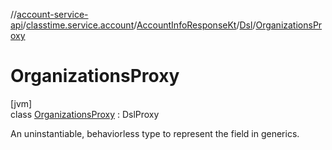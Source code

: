 //[account-service-api](../../../../../index.md)/[classtime.service.account](../../../index.md)/[AccountInfoResponseKt](../../index.md)/[Dsl](../index.md)/[OrganizationsProxy](index.md)

# OrganizationsProxy

[jvm]\
class [OrganizationsProxy](index.md) : DslProxy

An uninstantiable, behaviorless type to represent the field in generics.
